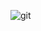 ![git](https://user-images.githubusercontent.com/82540675/172070268-0a5ac084-cdf6-4629-aff5-2cfb6548defe.jpeg)
